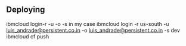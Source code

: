 

## Deploying
ibmcloud login-r <region> -u <username> -o <organization> -s <space>
in my case
ibmcloud login -r us-south -u luis_andrade@persistent.co.in -o luis_andrade@persistent.co.in -s dev
ibmcloud cf push
